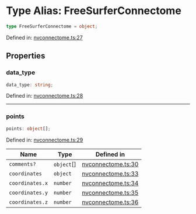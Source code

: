 # Type Alias: FreeSurferConnectome

```ts
type FreeSurferConnectome = object;
```

Defined in: [nvconnectome.ts:27](https://github.com/thewtex/niivue/blob/main/packages/niivue/src/nvconnectome.ts#L27)

## Properties

### data_type

```ts
data_type: string;
```

Defined in: [nvconnectome.ts:28](https://github.com/thewtex/niivue/blob/main/packages/niivue/src/nvconnectome.ts#L28)

---

### points

```ts
points: object[];
```

Defined in: [nvconnectome.ts:29](https://github.com/thewtex/niivue/blob/main/packages/niivue/src/nvconnectome.ts#L29)

| Name            | Type       | Defined in                                                                                                |
| --------------- | ---------- | --------------------------------------------------------------------------------------------------------- |
| `comments?`     | `object`[] | [nvconnectome.ts:30](https://github.com/thewtex/niivue/blob/main/packages/niivue/src/nvconnectome.ts#L30) |
| `coordinates`   | `object`   | [nvconnectome.ts:33](https://github.com/thewtex/niivue/blob/main/packages/niivue/src/nvconnectome.ts#L33) |
| `coordinates.x` | `number`   | [nvconnectome.ts:34](https://github.com/thewtex/niivue/blob/main/packages/niivue/src/nvconnectome.ts#L34) |
| `coordinates.y` | `number`   | [nvconnectome.ts:35](https://github.com/thewtex/niivue/blob/main/packages/niivue/src/nvconnectome.ts#L35) |
| `coordinates.z` | `number`   | [nvconnectome.ts:36](https://github.com/thewtex/niivue/blob/main/packages/niivue/src/nvconnectome.ts#L36) |
